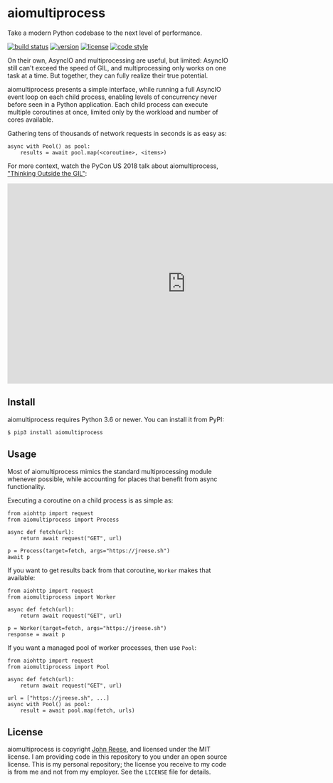 aiomultiprocess
===============

Take a modern Python codebase to the next level of performance.

[![build status](https://travis-ci.org/jreese/aiomultiprocess.svg?branch=master)](https://travis-ci.org/jreese/aiomultiprocess)
[![version](https://img.shields.io/pypi/v/aiomultiprocess.svg)](https://pypi.org/project/aiomultiprocess)
[![license](https://img.shields.io/pypi/l/aiomultiprocess.svg)](https://github.com/jreese/aiomultiprocess/blob/master/LICENSE)
[![code style](https://img.shields.io/badge/code%20style-black-000000.svg)](https://github.com/ambv/black)

On their own, AsyncIO and multiprocessing are useful, but limited:
AsyncIO still can't exceed the speed of GIL, and multiprocessing only works on
one task at a time.  But together, they can fully realize their true potential.

aiomultiprocess presents a simple interface, while running a full AsyncIO event
loop on each child process, enabling levels of concurrency never before seen
in a Python application.  Each child process can execute multiple coroutines
at once, limited only by the workload and number of cores available.

Gathering tens of thousands of network requests in seconds is as easy as:

    async with Pool() as pool:
        results = await pool.map(<coroutine>, <items>)

For more context, watch the PyCon US 2018 talk about aiomultiprocess,
["Thinking Outside the GIL"][pycon-2018]:

<iframe width="800" height="450" src="https://www.youtube-nocookie.com/embed/0kXaLh8Fz3k?rel=0" frameborder="0" allow="autoplay; encrypted-media" allowfullscreen></iframe>


Install
-------

aiomultiprocess requires Python 3.6 or newer.
You can install it from PyPI:

    $ pip3 install aiomultiprocess


Usage
-----

Most of aiomultiprocess mimics the standard multiprocessing module whenever
possible, while accounting for places that benefit from async functionality.

Executing a coroutine on a child process is as simple as:

    from aiohttp import request
    from aiomultiprocess import Process

    async def fetch(url):
        return await request("GET", url)

    p = Process(target=fetch, args="https://jreese.sh")
    await p

If you want to get results back from that coroutine, `Worker` makes that available:

    from aiohttp import request
    from aiomultiprocess import Worker

    async def fetch(url):
        return await request("GET", url)

    p = Worker(target=fetch, args="https://jreese.sh")
    response = await p

If you want a managed pool of worker processes, then use `Pool`:

    from aiohttp import request
    from aiomultiprocess import Pool

    async def fetch(url):
        return await request("GET", url)

    url = ["https://jreese.sh", ...]
    async with Pool() as pool:
        result = await pool.map(fetch, urls)


License
-------

aiomultiprocess is copyright [John Reese](https://jreese.sh), and licensed under
the MIT license.  I am providing code in this repository to you under an open
source license.  This is my personal repository; the license you receive to
my code is from me and not from my employer. See the `LICENSE` file for details.


[pycon-2018]: https://www.youtube.com/watch?v=0kXaLh8Fz3k
